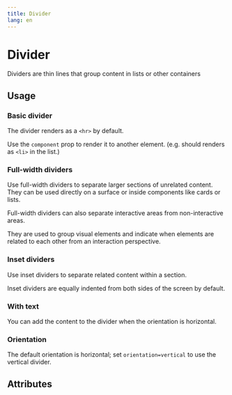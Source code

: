 ```yaml
---
title: Divider
lang: en
---
```


<script setup lang="ts">
  import props from "../../../example/divider/description/en-props.ts";
</script>

# Divider

Dividers are thin lines that group content in lists or other containers

## Usage

### Basic divider

The divider renders as a `<hr>` by default.
<demo src="../../../example/divider/basic.vue" preview="[2]" />

Use the `component` prop to render it to another element. (e.g. should renders as `<li>` in the list.)
<demo src="../../../example/divider/list.vue" preview="[7]" />

### Full-width dividers

Use full-width dividers to separate larger sections of unrelated content. They can be used directly on a surface or inside components like cards or lists.

Full-width dividers can also separate interactive areas from non-interactive areas.

They are used to group visual elements and indicate when elements are related to each other from an interaction perspective.
<demo src="../../../example/divider/full-width.vue" preview="[10]" />

### Inset dividers

Use inset dividers to separate related content within a section.

Inset dividers are equally indented from both sides of the screen by default.
<demo src="../../../example/divider/inset.vue" preview="[23]" />

### With text

You can add the content to the divider when the orientation is horizontal.
<demo src="../../../example/divider/text.vue" preview="[8, 14, 20]" />

### Orientation

The default orientation is horizontal; set `orientation=vertical` to use the vertical divider.
<demo src="../../../example/divider/orientation.vue" />


## Attributes

<data-table type="props" lang="en" :data="props" />
